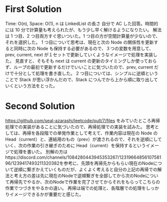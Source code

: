 # First Solution

Time: O(n), Space: O(1), n は LinkedList の長さ
自分で AC した回答。時間的には 10 分で計算量も考えられたが、もう少し早く解けるようになりたい。
解法は 1 つ目、2 つ目両方すぐ思いついた。1 つ目の方が空間計算量が少ないので、それを選択した。
1 つ目について思考は、現在と次の Node の関係性を更新すると同時に次の Node も保持する必要があるので、３つの変数を用意して、prev, current, next が１セットで更新していくようなイメージで処理を実装した。
見直すと、そもそも next は current の更新のタイミングしか使っておらず、ループの最初で更新するだけでいいことに気づいたので、prev, current だけで十分として処理を書き直した。
2 つ目については、シンプルに逆順ということで Stack が思い浮かんだので、Stack につんでから上から順に取り出していくという方法をとった。

# Second Solution

https://github.com/seal-azarashi/leetcode/pull/7/files
をみていたところ再帰処理での実装があることに気づいたので、再帰処理での実装を試みた。
思考としては、再帰を各段階での単発作業として考えて、作業内容は現在の Node の Head（current）と、連結用のもの（prev）が渡されるので、それを逆順にしていく、次の作業の引き継ぎのために Head（current）を保持するというイメージで処理を書いた。
別解の方はhttps://discord.com/channels/1084280443945353267/1231966485610758196/1239417493211320382を参考に、先頭を再帰先からもらい現在のNodeについて逆順に繋ぎかえていくものだが、よくよく考えると自分の上記の再帰での解法と考え方の差は先に現在のNodeで逆順繋ぎを全部してから次のNodeについて再帰先でやるか、次のNodeで作業を完了させてからそれをもらってこちらの作業でつづきをやるかの違い。
再帰は端での処理と、各階層での処理をしっかりイメージできるかが重要だと感じた。
